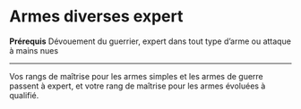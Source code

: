 # Armes diverses expert

<p><strong>Prérequis</strong> Dévouement du guerrier, expert dans tout type d’arme ou attaque à mains nues</p>
<hr>
<p>Vos rangs de maîtrise pour les armes simples et les armes de guerre passent à expert, et votre rang de maîtrise pour les armes évoluées à qualifié.</p>